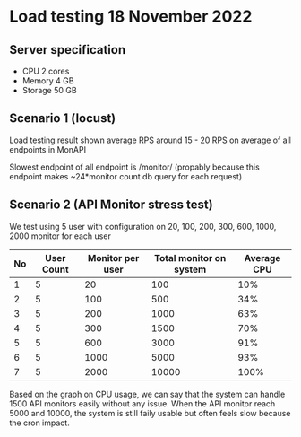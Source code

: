 # Load testing 18 November 2022

## Server specification
- CPU 2 cores
- Memory 4 GB
- Storage 50 GB

## Scenario 1 (locust)

Load testing result shown average RPS around 15 - 20 RPS on average of all endpoints in MonAPI

Slowest endpoint of all endpoint is /monitor/ (propably because this endpoint makes ~24*monitor count db query for each request)

## Scenario 2 (API Monitor stress test)

We test using 5 user with configuration on 20, 100, 200, 300, 600, 1000, 2000 monitor for each user

| No | User Count | Monitor per user | Total monitor on system  | Average CPU |
|---|---|---|---|---|
| 1 | 5 | 20 | 100 | 10%
| 2 | 5 | 100 | 500 | 34%
| 3 | 5 | 200 | 1000 | 63%
| 4 | 5 | 300 | 1500 | 70%
| 5 | 5 | 600 | 3000 | 91%
| 6 | 5 | 1000 | 5000 | 93%
| 7 | 5 | 2000 | 10000 | 100%

Based on the graph on CPU usage, we can say that the system can handle 1500 API monitors easily without any issue. When the API monitor reach 5000 and 10000, the system is still faily usable but often feels slow because the cron impact. 